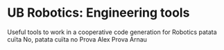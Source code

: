 # UB Robotics: Engineering tools

Useful tools to work in a cooperative code generation for Robotics
patata cuïta
No, patata cuïta no
Prova Alex
Prova Arnau
